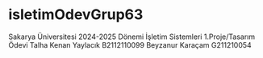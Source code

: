 # isletimOdevGrup63
Sakarya Üniversitesi 2024-2025 Dönemi İşletim Sistemleri 1.Proje/Tasarım Ödevi
Talha Kenan Yaylacık B2112110099
Beyzanur Karaçam     G211210054
